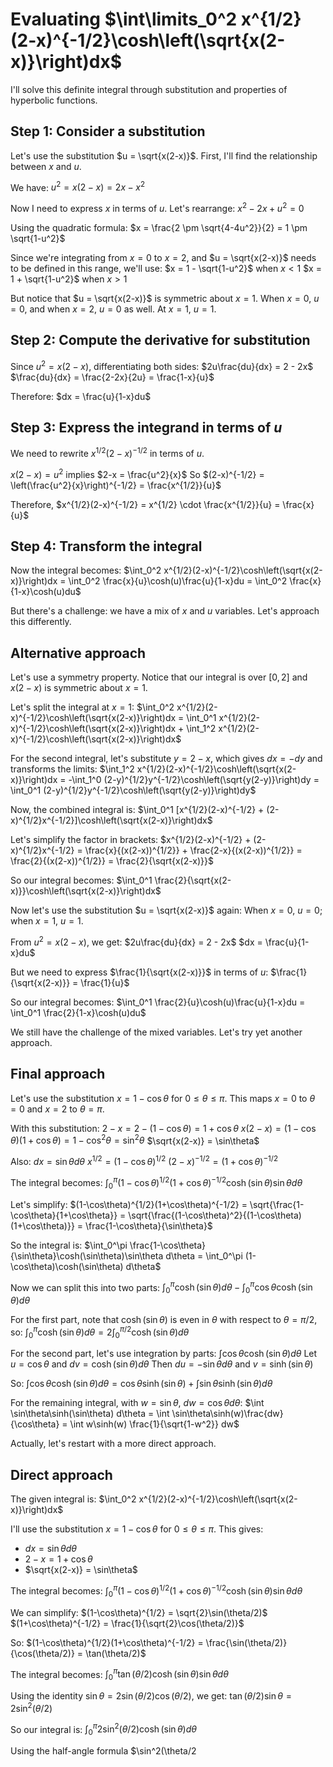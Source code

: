 # Evaluating $\int\limits_0^2 x^{1/2}(2-x)^{-1/2}\cosh\left(\sqrt{x(2-x)}\right)dx$

I'll solve this definite integral through substitution and properties of hyperbolic functions.

## Step 1: Consider a substitution
Let's use the substitution $u = \sqrt{x(2-x)}$. First, I'll find the relationship between $x$ and $u$.

We have:
$u^2 = x(2-x) = 2x - x^2$

Now I need to express $x$ in terms of $u$. Let's rearrange:
$x^2 - 2x + u^2 = 0$

Using the quadratic formula:
$x = \frac{2 \pm \sqrt{4-4u^2}}{2} = 1 \pm \sqrt{1-u^2}$

Since we're integrating from $x=0$ to $x=2$, and $u = \sqrt{x(2-x)}$ needs to be defined in this range, we'll use:
$x = 1 - \sqrt{1-u^2}$ when $x < 1$
$x = 1 + \sqrt{1-u^2}$ when $x > 1$

But notice that $u = \sqrt{x(2-x)}$ is symmetric about $x=1$. When $x=0$, $u=0$, and when $x=2$, $u=0$ as well. At $x=1$, $u=1$.

## Step 2: Compute the derivative for substitution
Since $u^2 = x(2-x)$, differentiating both sides:
$2u\frac{du}{dx} = 2 - 2x$
$\frac{du}{dx} = \frac{2-2x}{2u} = \frac{1-x}{u}$

Therefore:
$dx = \frac{u}{1-x}du$

## Step 3: Express the integrand in terms of $u$
We need to rewrite $x^{1/2}(2-x)^{-1/2}$ in terms of $u$.

$x(2-x) = u^2$ implies $2-x = \frac{u^2}{x}$
So $(2-x)^{-1/2} = \left(\frac{u^2}{x}\right)^{-1/2} = \frac{x^{1/2}}{u}$

Therefore, $x^{1/2}(2-x)^{-1/2} = x^{1/2} \cdot \frac{x^{1/2}}{u} = \frac{x}{u}$

## Step 4: Transform the integral

Now the integral becomes:
$\int_0^2 x^{1/2}(2-x)^{-1/2}\cosh\left(\sqrt{x(2-x)}\right)dx = \int_0^2 \frac{x}{u}\cosh(u)\frac{u}{1-x}du = \int_0^2 \frac{x}{1-x}\cosh(u)du$

But there's a challenge: we have a mix of $x$ and $u$ variables. Let's approach this differently.

## Alternative approach
Let's use a symmetry property. Notice that our integral is over $[0,2]$ and $x(2-x)$ is symmetric about $x=1$.

Let's split the integral at $x=1$:
$\int_0^2 x^{1/2}(2-x)^{-1/2}\cosh\left(\sqrt{x(2-x)}\right)dx = \int_0^1 x^{1/2}(2-x)^{-1/2}\cosh\left(\sqrt{x(2-x)}\right)dx + \int_1^2 x^{1/2}(2-x)^{-1/2}\cosh\left(\sqrt{x(2-x)}\right)dx$

For the second integral, let's substitute $y = 2-x$, which gives $dx = -dy$ and transforms the limits:
$\int_1^2 x^{1/2}(2-x)^{-1/2}\cosh\left(\sqrt{x(2-x)}\right)dx = -\int_1^0 (2-y)^{1/2}y^{-1/2}\cosh\left(\sqrt{y(2-y)}\right)dy = \int_0^1 (2-y)^{1/2}y^{-1/2}\cosh\left(\sqrt{y(2-y)}\right)dy$

Now, the combined integral is:
$\int_0^1 [x^{1/2}(2-x)^{-1/2} + (2-x)^{1/2}x^{-1/2}]\cosh\left(\sqrt{x(2-x)}\right)dx$

Let's simplify the factor in brackets:
$x^{1/2}(2-x)^{-1/2} + (2-x)^{1/2}x^{-1/2} = \frac{x}{(x(2-x))^{1/2}} + \frac{2-x}{(x(2-x))^{1/2}} = \frac{2}{(x(2-x))^{1/2}} = \frac{2}{\sqrt{x(2-x)}}$

So our integral becomes:
$\int_0^1 \frac{2}{\sqrt{x(2-x)}}\cosh\left(\sqrt{x(2-x)}\right)dx$

Now let's use the substitution $u = \sqrt{x(2-x)}$ again:
When $x=0$, $u=0$; when $x=1$, $u=1$.

From $u^2 = x(2-x)$, we get:
$2u\frac{du}{dx} = 2 - 2x$
$dx = \frac{u}{1-x}du$

But we need to express $\frac{1}{\sqrt{x(2-x)}}$ in terms of $u$:
$\frac{1}{\sqrt{x(2-x)}} = \frac{1}{u}$

So our integral becomes:
$\int_0^1 \frac{2}{u}\cosh(u)\frac{u}{1-x}du = \int_0^1 \frac{2}{1-x}\cosh(u)du$

We still have the challenge of the mixed variables. Let's try yet another approach.

## Final approach
Let's use the substitution $x = 1-\cos\theta$ for $0 \leq \theta \leq \pi$. This maps $x=0$ to $\theta=0$ and $x=2$ to $\theta=\pi$.

With this substitution:
$2-x = 2-(1-\cos\theta) = 1+\cos\theta$
$x(2-x) = (1-\cos\theta)(1+\cos\theta) = 1-\cos^2\theta = \sin^2\theta$
$\sqrt{x(2-x)} = \sin\theta$

Also:
$dx = \sin\theta d\theta$
$x^{1/2} = (1-\cos\theta)^{1/2}$
$(2-x)^{-1/2} = (1+\cos\theta)^{-1/2}$

The integral becomes:
$\int_0^\pi (1-\cos\theta)^{1/2}(1+\cos\theta)^{-1/2}\cosh(\sin\theta)\sin\theta d\theta$

Let's simplify:
$(1-\cos\theta)^{1/2}(1+\cos\theta)^{-1/2} = \sqrt{\frac{1-\cos\theta}{1+\cos\theta}} = \sqrt{\frac{(1-\cos\theta)^2}{(1-\cos\theta)(1+\cos\theta)}} = \frac{1-\cos\theta}{\sin\theta}$

So the integral is:
$\int_0^\pi \frac{1-\cos\theta}{\sin\theta}\cosh(\sin\theta)\sin\theta d\theta = \int_0^\pi (1-\cos\theta)\cosh(\sin\theta) d\theta$

Now we can split this into two parts:
$\int_0^\pi \cosh(\sin\theta) d\theta - \int_0^\pi \cos\theta\cosh(\sin\theta) d\theta$

For the first part, note that $\cosh(\sin\theta)$ is even in $\theta$ with respect to $\theta=\pi/2$, so:
$\int_0^\pi \cosh(\sin\theta) d\theta = 2\int_0^{\pi/2} \cosh(\sin\theta) d\theta$

For the second part, let's use integration by parts:
$\int \cos\theta\cosh(\sin\theta) d\theta$
Let $u = \cos\theta$ and $dv = \cosh(\sin\theta) d\theta$
Then $du = -\sin\theta d\theta$ and $v = \sinh(\sin\theta)$

So:
$\int \cos\theta\cosh(\sin\theta) d\theta = \cos\theta\sinh(\sin\theta) + \int \sin\theta\sinh(\sin\theta) d\theta$

For the remaining integral, with $w = \sin\theta$, $dw = \cos\theta d\theta$:
$\int \sin\theta\sinh(\sin\theta) d\theta = \int \sin\theta\sinh(w)\frac{dw}{\cos\theta} = \int w\sinh(w) \frac{1}{\sqrt{1-w^2}} dw$

Actually, let's restart with a more direct approach.

## Direct approach
The given integral is:
$\int_0^2 x^{1/2}(2-x)^{-1/2}\cosh\left(\sqrt{x(2-x)}\right)dx$

I'll use the substitution $x = 1-\cos\theta$ for $0 \leq \theta \leq \pi$.
This gives:
- $dx = \sin\theta d\theta$
- $2-x = 1+\cos\theta$
- $\sqrt{x(2-x)} = \sin\theta$

The integral becomes:
$\int_0^\pi (1-\cos\theta)^{1/2}(1+\cos\theta)^{-1/2}\cosh(\sin\theta)\sin\theta d\theta$

We can simplify:
$(1-\cos\theta)^{1/2} = \sqrt{2}\sin(\theta/2)$
$(1+\cos\theta)^{-1/2} = \frac{1}{\sqrt{2}\cos(\theta/2)}$

So:
$(1-\cos\theta)^{1/2}(1+\cos\theta)^{-1/2} = \frac{\sin(\theta/2)}{\cos(\theta/2)} = \tan(\theta/2)$

The integral becomes:
$\int_0^\pi \tan(\theta/2)\cosh(\sin\theta)\sin\theta d\theta$

Using the identity $\sin\theta = 2\sin(\theta/2)\cos(\theta/2)$, we get:
$\tan(\theta/2)\sin\theta = 2\sin^2(\theta/2)$

So our integral is:
$\int_0^\pi 2\sin^2(\theta/2)\cosh(\sin\theta) d\theta$

Using the half-angle formula $\sin^2(\theta/2